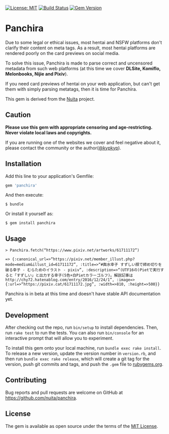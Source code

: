[![License: MIT](https://img.shields.io/badge/License-MIT-yellow.svg)](https://opensource.org/licenses/MIT)
[![Build Status](https://travis-ci.org/nuita/panchira.svg?branch=master)](https://travis-ci.org/nuita/panchira.svg?branch=master)
[![Gem Version](https://badge.fury.io/rb/panchira.svg)](https://badge.fury.io/rb/panchira)

# Panchira

Due to some legal or ethical issues, most hentai and NSFW platforms don't clarify their content on meta tags. As a result, most hentai platforms are rendered poorly on the card previews on social media.

To solve this issue, Panchira is made to parse correct and uncensored metadata from such web platforms (at this time we cover **DLSite, Komiflo, Melonbooks, Nijie and Pixiv**).

If you need card previews of hentai on your web application, but can't get them with simply parsing metatags, then it is time for Panchira.

This gem is derived from the [Nuita](https://github.com/nuita/nuita) project.

## Caution

**Please use this gem with appropriate censoring and age-restricting. Never violate local laws and copyrights.**

If you are running one of the websites we cover and feel negative about it, please contact the community or the author([@kypkyp](https://github.com/kypkyp)). 

## Installation

Add this line to your application's Gemfile:

```ruby
gem 'panchira'
```

And then execute:

    $ bundle

Or install it yourself as:

    $ gem install panchira

## Usage

```
> Panchira.fetch(“https://www.pixiv.net/artworks/61711172”)

=> {:canonical_url=>“https://pixiv.net/member_illust.php?mode=medium&illust_id=61711172”, :title=>“#輿水幸子 すずしい顔で締め切りを破る幸子 - むらためのイラスト - pixiv”, :description=>“(UTF16の)Pietで実行すると「すずしい」と出力する幸子(5色+白Pietカラーゴルフ)。解説記事は http://chy72.hatenablog.com/entry/2016/12/24/1”, :image=>{:url=>“https://pixiv.cat/61711172.jpg”, :width=>810, :height=>500}}
```

Panchira is in beta at this time and doesn't have stable API documentation yet.

## Development

After checking out the repo, run `bin/setup` to install dependencies. Then, run `rake test` to run the tests. You can also run `bin/console` for an interactive prompt that will allow you to experiment.

To install this gem onto your local machine, run `bundle exec rake install`. To release a new version, update the version number in `version.rb`, and then run `bundle exec rake release`, which will create a git tag for the version, push git commits and tags, and push the `.gem` file to [rubygems.org](https://rubygems.org).

## Contributing

Bug reports and pull requests are welcome on GitHub at https://github.com/nuita/panchira.

## License

The gem is available as open source under the terms of the [MIT License](https://opensource.org/licenses/MIT).
